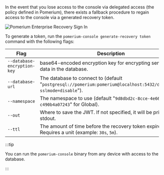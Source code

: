 In the event that you lose access to the console via delegated access (the policy defined in Pomerium), there exists a fallback procedure to regain access to the console via a generated recovery token.

![Pomerium Enterprise Recovery Sign In](docs/img/recovery-token.png)

To generate a token, run the `pomerium-console generate-recovery token` command with the following flags:

| Flag | Description |
| --- | --- |
| `--database-encryption-key` | base64-encoded encryption key for encrypting sensitive data in the database. |
| `--database-url` | The database to connect to (default "`postgresql://pomerium:pomerium@localhost:5432/dashboard?sslmode=disable`"). |
| `--namespace` | The namespace to use (default "`9d8dbd2c-8cce-4e66-9c1f-c490b4a07243`" for Global). |
| `--out` | Where to save the JWT. If not specified, it will be printed to stdout. |
| `--ttl` | The amount of time before the recovery token expires. Requires a unit (example: `30s`, `5m`). |

:::tip

 You can run the `pomerium-console` binary from any device with access to the database.

:::

